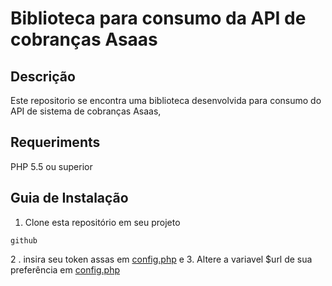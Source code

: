# __Biblioteca para consumo da API de cobranças Asaas__

## __Descrição__
Este repositorio se encontra uma biblioteca desenvolvida para consumo do API de sistema de cobranças Asaas,

## __Requeriments__
PHP 5.5 ou superior

## __Guia de Instalação__
1. Clone esta repositório em seu projeto
```
github
```
2 . insira seu token assas em [config.php](functions/config.php) e 
3. Altere a variavel $url de sua preferência em  [config.php](functions/config.php) 
